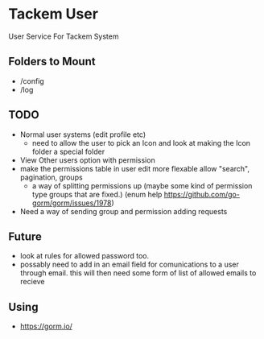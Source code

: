 # Tackem User
User Service For Tackem System

## Folders to Mount
- /config
- /log

## TODO
- Normal user systems (edit profile etc)
  - need to allow the user to pick an Icon and look at making the Icon folder a special folder
- View Other users option with permission
- make the permissions table in user edit more flexable allow "search", pagination, groups
  - a way of splitting permissions up (maybe some kind of permission type groups that are fixed.) (enum help <https://github.com/go-gorm/gorm/issues/1978>)
- Need a way of sending group and permission adding requests
## Future
- look at rules for allowed password too.
- possably need to add in an email field for comunications to a user through email. this will then need some form of list of allowed emails to recieve
## Using
- <https://gorm.io/>
